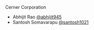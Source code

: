Cerner Corporation

-   Abhijit Rao [@abhijit945]
-   Santosh Somavarapu [@santosh1021]

[@abhijit945]: https://github.com/abhijit945
[@santosh1021]: https://github.com/santosh1021
